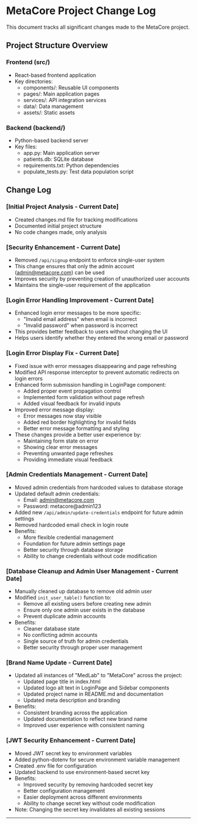 # MetaCore Project Change Log

This document tracks all significant changes made to the MetaCore project.

## Project Structure Overview

### Frontend (src/)
- React-based frontend application
- Key directories:
  - components/: Reusable UI components
  - pages/: Main application pages
  - services/: API integration services
  - data/: Data management
  - assets/: Static assets

### Backend (backend/)
- Python-based backend server
- Key files:
  - app.py: Main application server
  - patients.db: SQLite database
  - requirements.txt: Python dependencies
  - populate_tests.py: Test data population script

## Change Log

### [Initial Project Analysis - Current Date]
- Created changes.md file for tracking modifications
- Documented initial project structure
- No code changes made, only analysis

### [Security Enhancement - Current Date]
- Removed `/api/signup` endpoint to enforce single-user system
- This change ensures that only the admin account (admin@metacore.com) can be used
- Improves security by preventing creation of unauthorized user accounts
- Maintains the single-user requirement of the application

### [Login Error Handling Improvement - Current Date]
- Enhanced login error messages to be more specific:
  - "Invalid email address" when email is incorrect
  - "Invalid password" when password is incorrect
- This provides better feedback to users without changing the UI
- Helps users identify whether they entered the wrong email or password

### [Login Error Display Fix - Current Date]
- Fixed issue with error messages disappearing and page refreshing
- Modified API response interceptor to prevent automatic redirects on login errors
- Enhanced form submission handling in LoginPage component:
  - Added proper event propagation control
  - Implemented form validation without page refresh
  - Added visual feedback for invalid inputs
- Improved error message display:
  - Error messages now stay visible
  - Added red border highlighting for invalid fields
  - Better error message formatting and styling
- These changes provide a better user experience by:
  - Maintaining form state on error
  - Showing clear error messages
  - Preventing unwanted page refreshes
  - Providing immediate visual feedback

### [Admin Credentials Management - Current Date]
- Moved admin credentials from hardcoded values to database storage
- Updated default admin credentials:
  - Email: admin@metacore.com
  - Password: metacore@admin123
- Added new `/api/admin/update-credentials` endpoint for future admin settings
- Removed hardcoded email check in login route
- Benefits:
  - More flexible credential management
  - Foundation for future admin settings page
  - Better security through database storage
  - Ability to change credentials without code modification

### [Database Cleanup and Admin User Management - Current Date]
- Manually cleaned up database to remove old admin user
- Modified `init_user_table()` function to:
  - Remove all existing users before creating new admin
  - Ensure only one admin user exists in the database
  - Prevent duplicate admin accounts
- Benefits:
  - Cleaner database state
  - No conflicting admin accounts
  - Single source of truth for admin credentials
  - Better security through proper user management

### [Brand Name Update - Current Date]
- Updated all instances of "MedLab" to "MetaCore" across the project:
  - Updated page title in index.html
  - Updated logo alt text in LoginPage and Sidebar components
  - Updated project name in README.md and documentation
  - Updated meta description and branding
- Benefits:
  - Consistent branding across the application
  - Updated documentation to reflect new brand name
  - Improved user experience with consistent naming

### [JWT Security Enhancement - Current Date]
- Moved JWT secret key to environment variables
- Added python-dotenv for secure environment variable management
- Created .env file for configuration
- Updated backend to use environment-based secret key
- Benefits:
  - Improved security by removing hardcoded secret key
  - Better configuration management
  - Easier deployment across different environments
  - Ability to change secret key without code modification
- Note: Changing the secret key invalidates all existing sessions

--- 